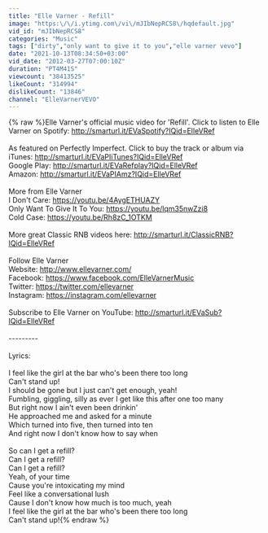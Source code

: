 ```yaml
---
title: "Elle Varner - Refill"
image: "https:\/\/i.ytimg.com\/vi\/mJIbNepRCS8\/hqdefault.jpg"
vid_id: "mJIbNepRCS8"
categories: "Music"
tags: ["dirty","only want to give it to you","elle varner vevo"]
date: "2021-10-13T08:34:50+03:00"
vid_date: "2012-03-27T07:00:10Z"
duration: "PT4M41S"
viewcount: "38413525"
likeCount: "314994"
dislikeCount: "13846"
channel: "ElleVarnerVEVO"
---
```

{% raw %}Elle Varner's official music video for 'Refill'. Click to listen to Elle Varner on Spotify: <a rel="nofollow" target="blank" href="http://smarturl.it/EVaSpotify?IQid=ElleVRef">http://smarturl.it/EVaSpotify?IQid=ElleVRef</a><br /><br />As featured on Perfectly Imperfect. Click to buy the track or album via iTunes: <a rel="nofollow" target="blank" href="http://smarturl.it/EVaPIiTunes?IQid=ElleVRef">http://smarturl.it/EVaPIiTunes?IQid=ElleVRef</a><br />Google Play: <a rel="nofollow" target="blank" href="http://smarturl.it/EVaRefplay?IQid=ElleVRef">http://smarturl.it/EVaRefplay?IQid=ElleVRef</a><br />Amazon: <a rel="nofollow" target="blank" href="http://smarturl.it/EVaPIAmz?IQid=ElleVRef">http://smarturl.it/EVaPIAmz?IQid=ElleVRef</a><br /><br />More from Elle Varner<br />I Don't Care: <a rel="nofollow" target="blank" href="https://youtu.be/4AygETHUAZY">https://youtu.be/4AygETHUAZY</a><br />Only Want To Give It To You: <a rel="nofollow" target="blank" href="https://youtu.be/lqm35nwZzi8">https://youtu.be/lqm35nwZzi8</a><br />Cold Case: <a rel="nofollow" target="blank" href="https://youtu.be/Rh8zC_1OTKM">https://youtu.be/Rh8zC_1OTKM</a><br /><br />More great Classic RNB videos here: <a rel="nofollow" target="blank" href="http://smarturl.it/ClassicRNB?IQid=ElleVRef">http://smarturl.it/ClassicRNB?IQid=ElleVRef</a><br /><br />Follow Elle Varner<br />Website: <a rel="nofollow" target="blank" href="http://www.ellevarner.com/">http://www.ellevarner.com/</a><br />Facebook: <a rel="nofollow" target="blank" href="https://www.facebook.com/ElleVarnerMusic">https://www.facebook.com/ElleVarnerMusic</a><br />Twitter: <a rel="nofollow" target="blank" href="https://twitter.com/ellevarner">https://twitter.com/ellevarner</a><br />Instagram: <a rel="nofollow" target="blank" href="https://instagram.com/ellevarner">https://instagram.com/ellevarner</a><br /><br />Subscribe to Elle Varner on YouTube: <a rel="nofollow" target="blank" href="http://smarturl.it/EVaSub?IQid=ElleVRef">http://smarturl.it/EVaSub?IQid=ElleVRef</a><br /><br />---------<br /><br />Lyrics:<br /><br />I feel like the girl at the bar who's been there too long<br />Can't stand up!<br />I should be gone but I just can't get enough, yeah!<br />Fumbling, giggling, silly as ever I get like this after one too many<br />But right now I ain't even been drinkin'<br />He approached me and asked for a minute<br />Which turned into five, then turned into ten<br />And right now I don't know how to say when<br /><br />So can I get a refill?<br />Can I get a refill?<br />Can I get a refill?<br />Yeah, of your time<br />Cause you're intoxicating my mind<br />Feel like a conversational lush<br />Cause I don't know how much is too much, yeah<br />I feel like the girl at the bar who's been there too long<br />Can't stand up!{% endraw %}
